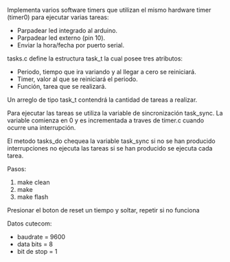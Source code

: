 Implementa varios software timers que utilizan el mismo
hardware timer (timer0) para ejecutar varias tareas:

* Parpadear led integrado al arduino.
* Parpadear led externo (pin 10).
* Enviar la hora/fecha por puerto serial.

tasks.c define la estructura task_t la cual posee tres atributos:
* Periodo, tiempo que ira variando y al llegar a cero se reiniciará.
* Timer, valor al que se reiniciará el periodo.
* Función, tarea que se realizará.

Un arreglo de tipo task_t contendrá la cantidad de tareas a realizar.

Para ejecutar las tareas se utiliza la variable de sincronización task_sync.
La variable comienza en 0 y es incrementada a traves de timer.c cuando ocurre una interrupción.

El metodo tasks_do chequea la variable task_sync
si no se han producido interrupciones no ejecuta las tareas
si se han producido se ejecuta cada tarea.

Pasos:

1. make clean
2. make
3. make flash

Presionar el boton de reset un tiempo y soltar,
repetir si no funciona

Datos cutecom:

* baudrate = 9600
* data bits = 8
* bit de stop = 1
